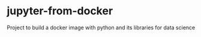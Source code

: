 # jupyter-from-docker
Project to build a docker image with python and its libraries for data science
